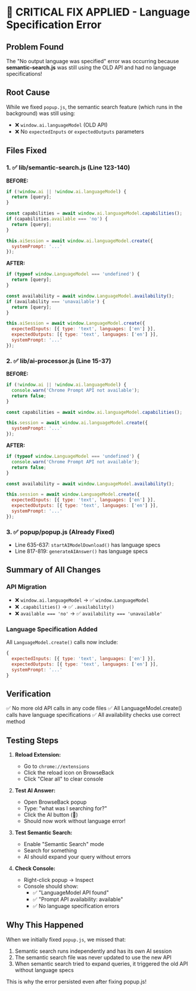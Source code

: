 # 🔧 CRITICAL FIX APPLIED - Language Specification Error

## Problem Found
The "No output language was specified" error was occurring because **semantic-search.js** was still using the OLD API and had no language specifications!

## Root Cause
While we fixed `popup.js`, the semantic search feature (which runs in the background) was still using:
- ❌ `window.ai.languageModel` (OLD API)
- ❌ No `expectedInputs` or `expectedOutputs` parameters

## Files Fixed

### 1. ✅ lib/semantic-search.js (Line 123-140)
**BEFORE:**
```javascript
if (!window.ai || !window.ai.languageModel) {
  return [query];
}

const capabilities = await window.ai.languageModel.capabilities();
if (capabilities.available === 'no') {
  return [query];
}

this.aiSession = await window.ai.languageModel.create({
  systemPrompt: '...'
});
```

**AFTER:**
```javascript
if (typeof window.LanguageModel === 'undefined') {
  return [query];
}

const availability = await window.LanguageModel.availability();
if (availability === 'unavailable') {
  return [query];
}

this.aiSession = await window.LanguageModel.create({
  expectedInputs: [{ type: 'text', languages: ['en'] }],
  expectedOutputs: [{ type: 'text', languages: ['en'] }],
  systemPrompt: '...'
});
```

### 2. ✅ lib/ai-processor.js (Line 15-37)
**BEFORE:**
```javascript
if (!window.ai || !window.ai.languageModel) {
  console.warn('Chrome Prompt API not available');
  return false;
}

const capabilities = await window.ai.languageModel.capabilities();

this.session = await window.ai.languageModel.create({
  systemPrompt: '...'
});
```

**AFTER:**
```javascript
if (typeof window.LanguageModel === 'undefined') {
  console.warn('Chrome Prompt API not available');
  return false;
}

const availability = await window.LanguageModel.availability();

this.session = await window.LanguageModel.create({
  expectedInputs: [{ type: 'text', languages: ['en'] }],
  expectedOutputs: [{ type: 'text', languages: ['en'] }],
  systemPrompt: '...'
});
```

### 3. ✅ popup/popup.js (Already Fixed)
- Line 635-637: `startAIModelDownload()` has language specs
- Line 817-819: `generateAIAnswer()` has language specs

## Summary of All Changes

### API Migration
- ❌ `window.ai.languageModel` → ✅ `window.LanguageModel`
- ❌ `.capabilities()` → ✅ `.availability()`
- ❌ `available === 'no'` → ✅ `availability === 'unavailable'`

### Language Specification Added
All `LanguageModel.create()` calls now include:
```javascript
{
  expectedInputs: [{ type: 'text', languages: ['en'] }],
  expectedOutputs: [{ type: 'text', languages: ['en'] }],
  systemPrompt: '...'
}
```

## Verification
✅ No more old API calls in any code files
✅ All LanguageModel.create() calls have language specifications
✅ All availability checks use correct method

## Testing Steps

1. **Reload Extension:**
   - Go to `chrome://extensions`
   - Click the reload icon on BrowseBack
   - Click "Clear all" to clear console

2. **Test AI Answer:**
   - Open BrowseBack popup
   - Type: "what was I searching for?"
   - Click the AI button (🤖)
   - Should now work without language error!

3. **Test Semantic Search:**
   - Enable "Semantic Search" mode
   - Search for something
   - AI should expand your query without errors

4. **Check Console:**
   - Right-click popup → Inspect
   - Console should show:
     - ✅ "LanguageModel API found"
     - ✅ "Prompt API availability: available"
     - ✅ No language specification errors

## Why This Happened
When we initially fixed `popup.js`, we missed that:
1. Semantic search runs independently and has its own AI session
2. The semantic search file was never updated to use the new API
3. When semantic search tried to expand queries, it triggered the old API without language specs

This is why the error persisted even after fixing popup.js!
